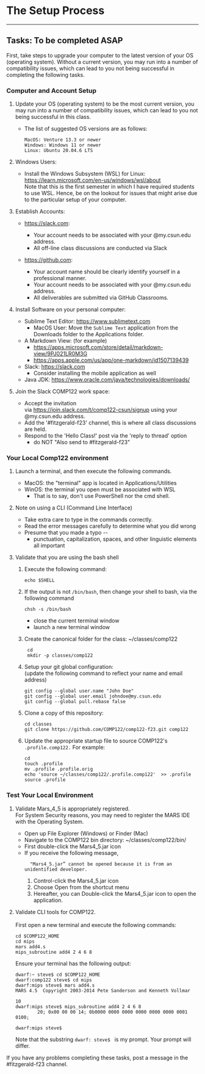 # The Setup Process
---
## Tasks: To be completed ASAP
  First, take steps to upgrade your computer to the latest version of your OS (operating system).  Without a current version, you may run into a number of compatibility issues, which can lead to you not being successful in completing the following tasks. 


### Computer and Account Setup  
  1. Update your OS (operating system) to be the most current version, you may run into a number of compatibility issues, which can lead to you not being successful in this class.
     - The list of suggested OS versions are as follows:
       ```
       MacOS: Venture 13.3 or newer
       Windows: Windows 11 or newer
       Linux: Ubuntu 20.04.6 LTS
       ```

  1. Windows Users:
     - Install the Windows Subsystem (WSL) for Linux: https://learn.microsoft.com/en-us/windows/wsl/about <br>
     Note that this is the first semester in which I have required students to use WSL.  Hence, be on the lookout for issues that might arise due to the particular setup of your computer.


  1. Establish Accounts:
     - https://slack.com: 
       - Your account needs to be associated with your @my.csun.edu address.
       - All off-line class discussions are conducted via Slack

     - https://github.com: 
       - Your account name should be clearly identify yourself in a professional manner.
       - Your account needs to be associated with your @my.csun.edu address.
       - All deliverables are submitted via GitHub Classrooms.

  1. Install Software on your personal computer:
     - Sublime Text Editor: https://www.sublimetext.com
       - MacOS User: Move the `Sublime Text` application from the Downloads folder to the Applications folder.
     - A Markdown View: (for example)
       - https://apps.microsoft.com/store/detail/markdown-view/9PJ021LR0M3G
       - https://apps.apple.com/us/app/one-markdown/id1507139439
     - Slack: https://slack.com  <br />   
       * Consider installing the mobile application as well
     - Java JDK: https://www.oracle.com/java/technologies/downloads/


  1. Join the Slack COMP122 work space:
     - Accept the invitation <br/> via https://join.slack.com/t/comp122-csun/signup using your @my.csun.edu address.
     - Add the '#fitzgerald-f23' channel, this is where all class discussions are held.
     - Respond to the 'Hello Class!' post via the 'reply to thread' option 
       - do NOT "Also send to #fitzgerald-f23"


### Your Local Comp122 environment
  1. Launch a terminal, and then execute the following commands.
     - MacOS: the "terminal" app is located in Applications/Utilities
     - WinOS: the terminal you open must be associated with WSL
       * That is to say, don't use PowerShell nor the cmd shell.

  1. Note on using a CLI (Command Line Interface)
     - Take extra care to type in the commands correctly.  
     - Read the error messages carefully to determine what you did wrong
     - Presume that you made a typo -- 
       - punctuation, capitalization, spaces, and other linguistic elements all important


  1. Validate that you are using the bash shell

     1. Execute the following command:
        ```
        echo $SHELL
        ```
     1. If the output is not `/bin/bash`, then change your shell to bash, via the following command
        ```
        chsh -s /bin/bash
        ```
        - close the current terminal window
        - launch a new terminal window

     1. Create the canonical folder for the class: \~/classes/comp122 
        ```
         cd
         mkdir -p classes/comp122
         ```
     1. Setup your git global configuration: <br />
        (update the following command to reflect your name and email address)
        ```
        git config --global user.name "John Doe"
        git config --global user.email johndoe@my.csun.edu
        git config --global pull.rebase false 
        ```

     1. Clone a copy of this repository:
        ```
        cd classes
        git clone https://github.com/COMP122/comp122-f23.git comp122
        ```
     1. Update the appropriate startup file to source COMP122's `.profile.comp122.`   For example:
        ```
        cd
        touch .profile
        mv .profile .profile.orig
        echo 'source ~/classes/comp122/.profile.comp122'  >> .profile
        source .profile
        ```

### Test Your Local Environment

  1. Validate Mars_4_5 is appropriately registered. <br/>
  For System Security reasons, you may need to register the MARS IDE with the Operating System.
     - Open up File Explorer (Windows) or Finder (Mac)
     - Navigate to the COMP122 bin directory: \~/classes/comp122/bin/
     - First double-click the Mars4_5.jar icon
     - If you receive the following message, 
       ```
         "Mars4_5.jar” cannot be opened because it is from an unidentified developer.
       ```
       1. Control-click the Mars4_5.jar icon
       1. Choose Open from the shortcut menu
       1. Hereafter, you can Double-click the Mars4_5.jar icon to open the application.



  1. Validate CLI tools for COMP122.<br/>  
     First open a new terminal and execute the following commands:
     ```
     cd $COMP122_HOME
     cd mips
     mars add4.s
     mips_subroutine add4 2 4 6 8
     ```
     
     Ensure your terminal has the following output:
     ```
     dwarf:~ steve$ cd $COMP122_HOME
     dwarf:comp122 steve$ cd mips
     dwarf:mips steve$ mars add4.s
     MARS 4.5  Copyright 2003-2014 Pete Sanderson and Kenneth Vollmar
     
     10
     dwarf:mips steve$ mips_subroutine add4 2 4 6 8
             20; 0x00 00 00 14; 0b0000 0000 0000 0000 0000 0000 0001 0100;
     
     dwarf:mips steve$ 
     ```
     Note that the substring `dwarf: steve$ ` is my prompt. Your prompt will differ.

If you have any problems completing these tasks, post a message in the #fitzgerald-f23 channel.



